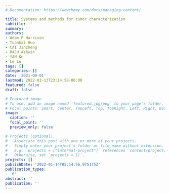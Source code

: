 ```yaml
---
# Documentation: https://wowchemy.com/docs/managing-content/

title: Systems and methods for tumor characterization
subtitle: ''
summary: ''
authors:
- Adam P Harrison
- Yuankai Huo
- CAI Jinzheng
- RAJU Ashwin
- YAN Ke
- Le Lu
tags: []
categories: []
date: '2021-09-01'
lastmod: 2022-01-13T23:14:58-06:00
featured: false
draft: false

# Featured image
# To use, add an image named `featured.jpg/png` to your page's folder.
# Focal points: Smart, Center, TopLeft, Top, TopRight, Left, Right, BottomLeft, Bottom, BottomRight.
image:
  caption: ''
  focal_point: ''
  preview_only: false

# Projects (optional).
#   Associate this post with one or more of your projects.
#   Simply enter your project's folder or file name without extension.
#   E.g. `projects = ["internal-project"]` references `content/project/deep-learning/index.md`.
#   Otherwise, set `projects = []`.
projects: []
publishDate: '2022-01-14T05:14:56.975175Z'
publication_types:
- '0'
abstract: ''
publication: ''
---
```

